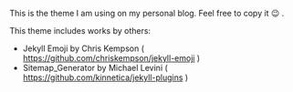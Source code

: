 This is the theme I am using on my personal blog. Feel free to 
copy it :wink: .

This theme includes works by others:

* Jekyll Emoji by Chris Kempson ( https://github.com/chriskempson/jekyll-emoji )
* Sitemap_Generator by Michael Levini ( https://github.com/kinnetica/jekyll-plugins )
